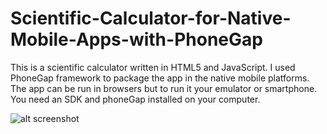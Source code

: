 # Scientific-Calculator-for-Native-Mobile-Apps-with-PhoneGap
This is a scientific calculator written in HTML5 and JavaScript. I used PhoneGap framework to package the app in the native mobile platforms. The app can be run in browsers but to run it your emulator or smartphone. You need an SDK and phoneGap installed on your computer.

![alt screenshot](https://cloud.githubusercontent.com/assets/9590784/9913946/056d6554-5c9f-11e5-8650-88806c1ff5cf.PNG)


